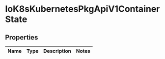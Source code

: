 
# IoK8sKubernetesPkgApiV1ContainerState

## Properties
Name | Type | Description | Notes
------------ | ------------- | ------------- | -------------



